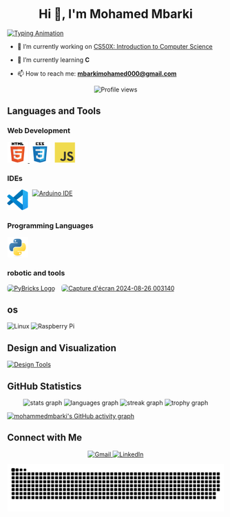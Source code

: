 <h1 align="center">Hi 👋, I'm Mohamed Mbarki</h1>

<a href="https://github.com/mohammedmbarki" target="_blank">
    <img src="https://readme-typing-svg.herokuapp.com?color=%2300FF00&size=22&lines=Hello+World!+I+Am+Mohamed.;Frontend+Developer.;Computer+Science+Learner.;Passionate+about+Graphic+Design." alt="Typing Animation">
</a>


- 🔭 I’m currently working on [CS50X: Introduction to Computer Science](https://pll.harvard.edu/course/cs50-introduction-computer-science)

- 🌱 I’m currently learning **C**




- 📫 How to reach me: **mbarkimohamed000@gmail.com**
<p align="center">
    <img src="https://komarev.com/ghpvc/?username=dextertaha&label=Profile%20views&color=0e75b6&style=flat" alt="Profile views">
</p>


## Languages and Tools

### Web Development
<div style="display: flex; gap: 10px;">
    <a href="https://www.w3.org/html/" target="_blank" rel="noreferrer">
        <img src="https://raw.githubusercontent.com/devicons/devicon/master/icons/html5/html5-original-wordmark.svg" alt="HTML5" width="48" height="48
    <a href="https://www.w3schools.com/css/" target="_blank" rel="noreferrer">
        <img src="https://raw.githubusercontent.com/devicons/devicon/master/icons/css3/css3-original-wordmark.svg" alt="CSS3" width="48" height="48">
    </a>
    <a href="https://developer.mozilla.org/en-US/docs/Web/JavaScript" target="_blank" rel="noreferrer">
        <img src="https://raw.githubusercontent.com/devicons/devicon/master/icons/javascript/javascript-original.svg" alt="JavaScript" width="48" height="48">
    </a>
</div>

### IDEs
<div style="display: flex; gap: 10px;">
    <a href="https://code.visualstudio.com/" target="_blank" rel="noreferrer">
        <img src="https://raw.githubusercontent.com/devicons/devicon/master/icons/vscode/vscode-original.svg" alt="VS Code" idth="48" height="48">
    </a>
    <a href="https://www.arduino.cc/" target="_blank" rel="noreferrer">
        <img src="https://cdn.worldvectorlogo.com/logos/arduino-1.svg" alt="Arduino IDE" width="48" height="48">
    </a>
</div>

### Programming Languages
<div style="display: flex; gap: 10px;">
    </a>
    <a href="https://www.python.org" target="_blank" rel="noreferrer">
        <img src="https://raw.githubusercontent.com/devicons/devicon/master/icons/python/python-original.svg" alt="Python" idth="48" height="48">
    </a>
</div>



### robotic and tools

<div style="display: flex; gap: 15px; align-items: center;">
    <!-- Lien vers PyBricks -->
    <a href="https://pybricks.com/" target="_blank" rel="noreferrer">
        <img src="https://github.com/user-attachments/assets/cf6f005f-117e-4622-895a-0a03242523a4" 
             alt="PyBricks Logo" 
             idth="48" height="48""
             style="border-radius: 5px;">
        
<a href="https://studio.io/" target="_blank" rel="noreferrer">
    <img src="https://github.com/user-attachments/assets/edb12939-89fa-4278-ab11-1379f4e789bc"
         alt="Capture d'écran 2024-08-26 003140" 
         width="50" 
         style="border-radius: 5px;">
</a>

</div>


## os


<img src="https://img.icons8.com/color/48/000000/linux.png" alt="Linux" width="40" height="40"/>  <img src="https://img.icons8.com/color/48/000000/raspberry-pi.png" alt="Raspberry Pi" width="40"  
height="40"/>






## Design and Visualization
<p align="left">
    <a href="https://skillicons.dev">
        <img src="https://skillicons.dev/icons?i=figma,ai,ae,ps,pr" alt="Design Tools" />
    </a>
</p>

## GitHub Statistics
<div align="center">
    <img src="https://github-readme-stats.vercel.app/api?username=mohammedmbarki&hide_title=false&hide_rank=false&show_icons=true&include_all_commits=true&count_private=true&disable_animations=false&theme=dracula&locale=en&hide_border=false&order=1" height="150" alt="stats graph">
    <img src="https://github-readme-stats.vercel.app/api/top-langs?username=mohammedmbarki&locale=en&hide_title=false&layout=compact&card_width=320&langs_count=5&theme=dracula&hide_border=false&order=2" height="150" alt="languages graph">
    <img src="https://streak-stats.demolab.com?user=mohammedmbarki&locale=en&mode=daily&theme=dracula&hide_border=false&border_radius=5&order=3" height="150" alt="streak graph">
    <img src="https://github-profile-trophy.vercel.app?username=mohammedmbarki&theme=dracula&column=-1&row=1&margin-w=8&margin-h=8&no-bg=false&no-frame=false&order=4" height="150" alt="trophy graph">
</div>



[![mohammedmbarki's GitHub activity graph](https://github-readme-activity-graph.vercel.app/graph?username=mohammedmbarki&theme=react-dark)](https://github.com/mohammedmbarki/github-readme-activity-graph)


## Connect with Me
<div align="center">
    <a href="mailto:mohammedmbarki@gmail.com" target="_blank" rel="noreferrer">
        <img src="https://img.shields.io/badge/Gmail-D14836?style=for-the-badge&logo=gmail&logoColor=white" height="35" alt="Gmail">
    </a>
    <a href="https://www.linkedin.com/in/mohamed-m-barki-8777ba320/" target="_blank" rel="noreferrer">
        <img src="https://img.shields.io/badge/LinkedIn-0077B5?style=for-the-badge&logo=linkedin&logoColor=white" height="35" alt="LinkedIn">
    </a>
</div>









<p align="center">

  <img src="https://raw.githubusercontent.com/Elanza-48/Elanza-48/main/resources/img/github-contribution-grid-snake.svg" alt="Snake animation" />
</p>




